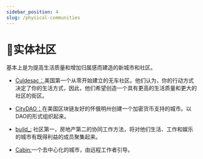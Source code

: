 ```yaml
---
sidebar_position: 4
slug: /physical-communities
---
```


# 🏡实体社区

基本上是为提高生活质量和增加归属感而建造的新城市和社区。

*   [Culdesac：](https://culdesac.com/ "Culdesac：")美国第一个从零开始建立的无车社区。他们认为，你的行动方式决定了你的生活方式，因此，他们希望创造一个具有更高的生活质量和更大的社区的街区。

*   [CityDAO：](https://www.citydao.io/ "CityDAO：")在美国区块链友好的怀俄明州创建一个加密货币支持的城市。以DAO的形式组织起来。

*   [build\_:](https://www.buildcities.network/ "build_:") 社区第一，房地产第二的协同工作方法，将对他们生活、工作和娱乐的城市有既得利益的成员聚集起来。

*   [Cabin:](https://www.creatorcabins.com/ "Cabin:")一个去中心化的城市，由远程工作者引导。
